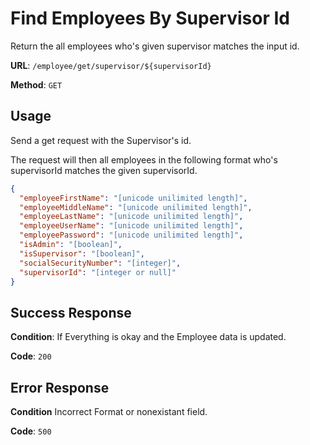 # Find Employees By Supervisor Id

Return the all employees who's given supervisor matches the input id.

**URL**: `/employee/get/supervisor/${supervisorId}`

**Method**: `GET`

## Usage

Send a get request with the Supervisor's id.

The request will then all employees in the following format who's supervisorId matches the given supervisorId.

```json
{
  "employeeFirstName": "[unicode unilimited length]",
  "employeeMiddleName": "[unicode unilimited length]",
  "employeeLastName": "[unicode unilimited length]",
  "employeeUserName": "[unicode unilimited length]",
  "employeePassword": "[unicode unilimited length]",
  "isAdmin": "[boolean]",
  "isSupervisor": "[boolean]",
  "socialSecurityNumber": "[integer]",
  "supervisorId": "[integer or null]"
}
```

## Success Response

**Condition**: If Everything is okay and the Employee data is updated.

**Code**: `200`

## Error Response

**Condition** Incorrect Format or nonexistant field.

**Code**: `500`
